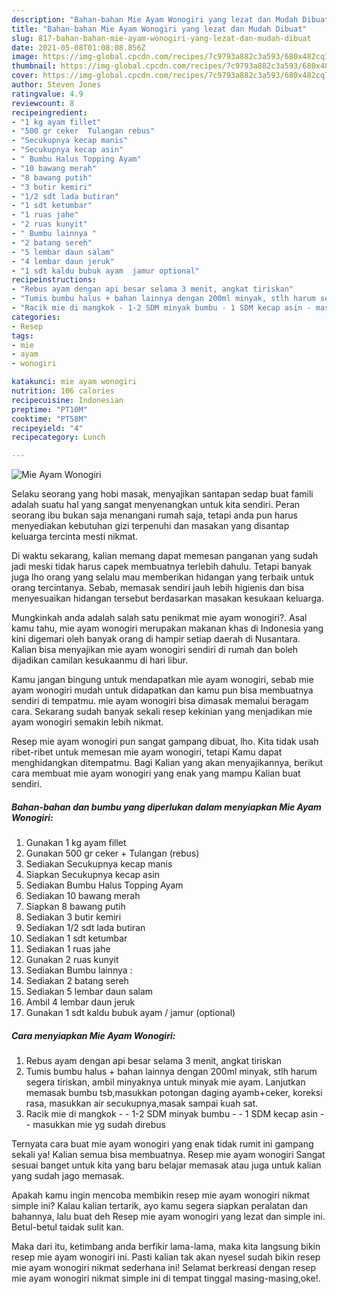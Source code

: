 ```yaml
---
description: "Bahan-bahan Mie Ayam Wonogiri yang lezat dan Mudah Dibuat"
title: "Bahan-bahan Mie Ayam Wonogiri yang lezat dan Mudah Dibuat"
slug: 817-bahan-bahan-mie-ayam-wonogiri-yang-lezat-dan-mudah-dibuat
date: 2021-05-08T01:08:08.856Z
image: https://img-global.cpcdn.com/recipes/7c9793a882c3a593/680x482cq70/mie-ayam-wonogiri-foto-resep-utama.jpg
thumbnail: https://img-global.cpcdn.com/recipes/7c9793a882c3a593/680x482cq70/mie-ayam-wonogiri-foto-resep-utama.jpg
cover: https://img-global.cpcdn.com/recipes/7c9793a882c3a593/680x482cq70/mie-ayam-wonogiri-foto-resep-utama.jpg
author: Steven Jones
ratingvalue: 4.9
reviewcount: 8
recipeingredient:
- "1 kg ayam fillet"
- "500 gr ceker  Tulangan rebus"
- "Secukupnya kecap manis"
- "Secukupnya kecap asin"
- " Bumbu Halus Topping Ayam"
- "10 bawang merah"
- "8 bawang putih"
- "3 butir kemiri"
- "1/2 sdt lada butiran"
- "1 sdt ketumbar"
- "1 ruas jahe"
- "2 ruas kunyit"
- " Bumbu lainnya "
- "2 batang sereh"
- "5 lembar daun salam"
- "4 lembar daun jeruk"
- "1 sdt kaldu bubuk ayam  jamur optional"
recipeinstructions:
- "Rebus ayam dengan api besar selama 3 menit, angkat tiriskan"
- "Tumis bumbu halus + bahan lainnya dengan 200ml minyak, stlh harum segera tiriskan, ambil minyaknya untuk minyak mie ayam. Lanjutkan memasak bumbu tsb,masukkan potongan daging ayamb+ceker, koreksi rasa, masukkan air secukupnya,masak sampai kuah sat."
- "Racik mie di mangkok - 1-2 SDM minyak bumbu - 1 SDM kecap asin - masukkan mie yg sudah direbus"
categories:
- Resep
tags:
- mie
- ayam
- wonogiri

katakunci: mie ayam wonogiri 
nutrition: 106 calories
recipecuisine: Indonesian
preptime: "PT10M"
cooktime: "PT58M"
recipeyield: "4"
recipecategory: Lunch

---
```



![Mie Ayam Wonogiri](https://img-global.cpcdn.com/recipes/7c9793a882c3a593/680x482cq70/mie-ayam-wonogiri-foto-resep-utama.jpg)

Selaku seorang yang hobi masak, menyajikan santapan sedap buat famili adalah suatu hal yang sangat menyenangkan untuk kita sendiri. Peran seorang ibu bukan saja menangani rumah saja, tetapi anda pun harus menyediakan kebutuhan gizi terpenuhi dan masakan yang disantap keluarga tercinta mesti nikmat.

Di waktu  sekarang, kalian memang dapat memesan panganan yang sudah jadi meski tidak harus capek membuatnya terlebih dahulu. Tetapi banyak juga lho orang yang selalu mau memberikan hidangan yang terbaik untuk orang tercintanya. Sebab, memasak sendiri jauh lebih higienis dan bisa menyesuaikan hidangan tersebut berdasarkan masakan kesukaan keluarga. 



Mungkinkah anda adalah salah satu penikmat mie ayam wonogiri?. Asal kamu tahu, mie ayam wonogiri merupakan makanan khas di Indonesia yang kini digemari oleh banyak orang di hampir setiap daerah di Nusantara. Kalian bisa menyajikan mie ayam wonogiri sendiri di rumah dan boleh dijadikan camilan kesukaanmu di hari libur.

Kamu jangan bingung untuk mendapatkan mie ayam wonogiri, sebab mie ayam wonogiri mudah untuk didapatkan dan kamu pun bisa membuatnya sendiri di tempatmu. mie ayam wonogiri bisa dimasak memalui beragam cara. Sekarang sudah banyak sekali resep kekinian yang menjadikan mie ayam wonogiri semakin lebih nikmat.

Resep mie ayam wonogiri pun sangat gampang dibuat, lho. Kita tidak usah ribet-ribet untuk memesan mie ayam wonogiri, tetapi Kamu dapat menghidangkan ditempatmu. Bagi Kalian yang akan menyajikannya, berikut cara membuat mie ayam wonogiri yang enak yang mampu Kalian buat sendiri.

<!--inarticleads1-->

##### Bahan-bahan dan bumbu yang diperlukan dalam menyiapkan Mie Ayam Wonogiri:

1. Gunakan 1 kg ayam fillet
1. Gunakan 500 gr ceker + Tulangan (rebus)
1. Sediakan Secukupnya kecap manis
1. Siapkan Secukupnya kecap asin
1. Sediakan  Bumbu Halus Topping Ayam
1. Sediakan 10 bawang merah
1. Siapkan 8 bawang putih
1. Sediakan 3 butir kemiri
1. Sediakan 1/2 sdt lada butiran
1. Sediakan 1 sdt ketumbar
1. Sediakan 1 ruas jahe
1. Gunakan 2 ruas kunyit
1. Sediakan  Bumbu lainnya :
1. Sediakan 2 batang sereh
1. Sediakan 5 lembar daun salam
1. Ambil 4 lembar daun jeruk
1. Gunakan 1 sdt kaldu bubuk ayam / jamur (optional)




<!--inarticleads2-->

##### Cara menyiapkan Mie Ayam Wonogiri:

1. Rebus ayam dengan api besar selama 3 menit, angkat tiriskan
1. Tumis bumbu halus + bahan lainnya dengan 200ml minyak, stlh harum segera tiriskan, ambil minyaknya untuk minyak mie ayam. Lanjutkan memasak bumbu tsb,masukkan potongan daging ayamb+ceker, koreksi rasa, masukkan air secukupnya,masak sampai kuah sat.
1. Racik mie di mangkok - - 1-2 SDM minyak bumbu - - 1 SDM kecap asin - - masukkan mie yg sudah direbus




Ternyata cara buat mie ayam wonogiri yang enak tidak rumit ini gampang sekali ya! Kalian semua bisa membuatnya. Resep mie ayam wonogiri Sangat sesuai banget untuk kita yang baru belajar memasak atau juga untuk kalian yang sudah jago memasak.

Apakah kamu ingin mencoba membikin resep mie ayam wonogiri nikmat simple ini? Kalau kalian tertarik, ayo kamu segera siapkan peralatan dan bahannya, lalu buat deh Resep mie ayam wonogiri yang lezat dan simple ini. Betul-betul taidak sulit kan. 

Maka dari itu, ketimbang anda berfikir lama-lama, maka kita langsung bikin resep mie ayam wonogiri ini. Pasti kalian tak akan nyesel sudah bikin resep mie ayam wonogiri nikmat sederhana ini! Selamat berkreasi dengan resep mie ayam wonogiri nikmat simple ini di tempat tinggal masing-masing,oke!.


